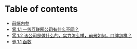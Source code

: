 # Table of contents

* [前端内参](README.md)
* [零.1.1 一线互联网公司有什么不同？](0-1-1.md)
* [零.1.2 该公司是做什么的，实力怎么样，前景如何，口碑怎样？](0-1-2.md)
* [壹.1.1 函数](yi-.1.1-han-shu.md)

